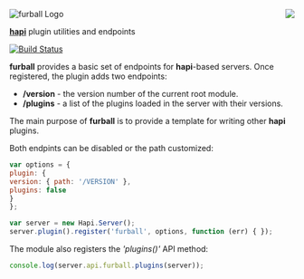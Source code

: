 <a href="https://github.com/spumko"><img src="https://raw.github.com/spumko/spumko/master/images/from.png" align="right" /></a>
![furball Logo](https://raw.github.com/spumko/furball/master/images/furball.png)

[**hapi**](https://github.com/spumko/hapi) plugin utilities and endpoints

[![Build Status](https://secure.travis-ci.org/spumko/furball.png)](http://travis-ci.org/spumko/furball)

**furball** provides a basic set of endpoints for **hapi**-based servers. Once registered, the plugin adds two endpoints:
- __/version__ - the version number of the current root module.
- __/plugins__ - a list of the plugins loaded in the server with their versions.

The main purpose of **furball** is to provide a template for writing other **hapi** plugins.

Both endpints can be disabled or the path customized:
```javascript
var options = {
plugin: {
version: { path: '/VERSION' },
plugins: false
}
};

var server = new Hapi.Server();
server.plugin().register('furball', options, function (err) { });
```

The module also registers the _'plugins()'_ API method:
```javascript
console.log(server.api.furball.plugins(server));
```


